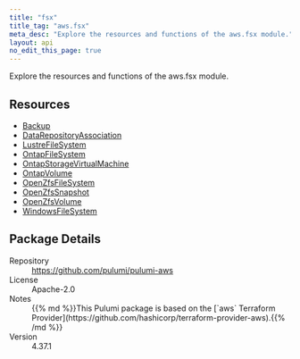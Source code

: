 ```yaml
---
title: "fsx"
title_tag: "aws.fsx"
meta_desc: "Explore the resources and functions of the aws.fsx module."
layout: api
no_edit_this_page: true
---
```


<!-- WARNING: this file was generated by Pulumi Docs Generator. -->
<!-- Do not edit by hand unless you're certain you know what you are doing! -->

Explore the resources and functions of the aws.fsx module.

<h2 id="resources">Resources</h2>
<ul class="api">
    <li><a href="backup" title="Backup"><span class="api-symbol api-symbol--resource"></span>Backup</a></li>
    <li><a href="datarepositoryassociation" title="DataRepositoryAssociation"><span class="api-symbol api-symbol--resource"></span>DataRepositoryAssociation</a></li>
    <li><a href="lustrefilesystem" title="LustreFileSystem"><span class="api-symbol api-symbol--resource"></span>LustreFileSystem</a></li>
    <li><a href="ontapfilesystem" title="OntapFileSystem"><span class="api-symbol api-symbol--resource"></span>OntapFileSystem</a></li>
    <li><a href="ontapstoragevirtualmachine" title="OntapStorageVirtualMachine"><span class="api-symbol api-symbol--resource"></span>OntapStorageVirtualMachine</a></li>
    <li><a href="ontapvolume" title="OntapVolume"><span class="api-symbol api-symbol--resource"></span>OntapVolume</a></li>
    <li><a href="openzfsfilesystem" title="OpenZfsFileSystem"><span class="api-symbol api-symbol--resource"></span>OpenZfsFileSystem</a></li>
    <li><a href="openzfssnapshot" title="OpenZfsSnapshot"><span class="api-symbol api-symbol--resource"></span>OpenZfsSnapshot</a></li>
    <li><a href="openzfsvolume" title="OpenZfsVolume"><span class="api-symbol api-symbol--resource"></span>OpenZfsVolume</a></li>
    <li><a href="windowsfilesystem" title="WindowsFileSystem"><span class="api-symbol api-symbol--resource"></span>WindowsFileSystem</a></li>
</ul>

<h2 id="package-details">Package Details</h2>
<dl class="package-details">
	<dt>Repository</dt>
	<dd><a href="https://github.com/pulumi/pulumi-aws">https://github.com/pulumi/pulumi-aws</a></dd>
	<dt>License</dt>
	<dd>Apache-2.0</dd>
	<dt>Notes</dt>
	<dd>{{% md %}}This Pulumi package is based on the [`aws` Terraform Provider](https://github.com/hashicorp/terraform-provider-aws).{{% /md %}}</dd>
	<dt>Version</dt>
	<dd>4.37.1</dd>
</dl>

